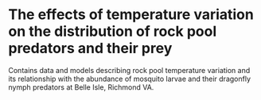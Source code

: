 # The effects of temperature variation on the distribution of rock pool predators and their prey
Contains data and models describing rock pool temperature variation and its relationship with the abundance of mosquito larvae and their dragonfly nymph predators at Belle Isle, Richmond VA.
